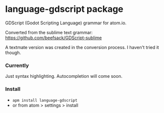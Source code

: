 # language-gdscript package

GDScript (Godot Scripting Language) grammar for atom.io.

Converted from the sublime text grammar: https://github.com/beefsack/GDScript-sublime

A textmate version was created in the conversion process. I haven't tried it though.

### Currently

Just syntax highlighting. Autocompletion will come soon.

### Install

- `apm install language-gdscript`
- or from atom > settings > install


